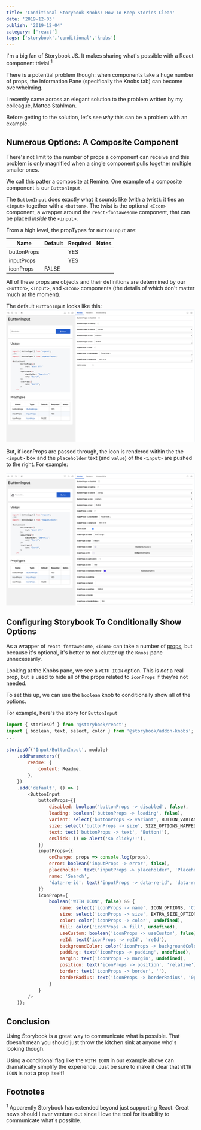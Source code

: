 ```yaml
---
title: 'Conditional Storybook Knobs: How To Keep Stories Clean'
date: '2019-12-03'
publish: '2019-12-04'
category: ['react']
tags: ['storybook','conditional','knobs']
---
```


I'm a big fan of Storybook JS. It makes sharing what's possible with a React component trivial.<sup>1</sup>

There is a potential problem though: when components take a huge number of props, the Information Pane (specifically the Knobs tab) can become overwhelming.

I recently came across an elegant solution to the problem written by my colleague, Matteo Stahlman.

Before getting to the solution, let's see _why_ this can be a problem with an example.

## Numerous Options: A Composite Component

There's not limit to the number of props a component can receive and this problem is only magnified when a single component pulls together multiple smaller ones.

We call this patter a composite at Remine. One example of a composite component is our `ButtonInput`.

The `ButtonInput` does exactly what it sounds like (with a twist): it ties an `<input>` together with a `<button>`. The twist is the optional `<Icon>` component, a wrapper around the `react-fontawesome` component, that can be placed _inside_ the `<input>`.

From a high level, the propTypes for `ButtonInput` are:

| Name        | Default | Required | Notes |
| ----------- | ------- | -------- | ----- |
| buttonProps |         | YES      |       |
| inputProps  |         | YES      |       |
| iconProps   | FALSE   |          |       |

All of these props are objects and their definitions are determined by our `<Button>`, `<Input>`, and `<Icon>` components (the details of which don't matter much at the moment).

The default `ButtonInput` looks like this:
![](./without-icon.png)

But, if iconProps are passed through, the icon is rendered within the the `<input>` box and the `placeholder` text (and `value`) of the `<input>` are pushed to the right. For example:

![](./with-icon.png)

## Configuring Storybook To Conditionally Show Options

As a wrapper of `react-fontawesome`, `<Icon>` can take a number of [props](https://github.com/danawoodman/react-fontawesome/blob/HEAD/api.md), but because it's optional, it's better to not clutter up the `Knobs` pane unnecessarily.

Looking at the Knobs pane, we see a `WITH ICON` option. This is _not_ a real prop, but is used to hide all of the props related to `iconProps` if they're not needed.

To set this up, we can use the `boolean` knob to conditionally show all of the options.

For example, here's the story for `ButtonInput`

```javascript
import { storiesOf } from '@storybook/react';
import { boolean, text, select, color } from '@storybook/addon-knobs';
...

storiesOf('Input/ButtonInput', module)
    .addParameters({
        readme: {
            content: Readme,
        },
    })
    .add('default', () => (
        <ButtonInput
            buttonProps={{
                disabled: boolean('buttonProps -> disabled', false),
                loading: boolean('buttonProps -> loading', false),
                variant: select('buttonProps -> variant', BUTTON_VARIANTS, 'primary'),
                size: select('buttonProps -> size', SIZE_OPTIONS_MAPPED, 'medium'),
                text: text('buttonProps -> text', 'Button!'),
                onClick: () => alert('so clicky!!'),
            }}
            inputProps={{
                onChange: props => console.log(props),
                error: boolean('inputProps -> error', false),
                placeholder: text('inputProps -> placeholder', 'Placeholder...'),
                name: 'Search',
                'data-re-id': text('inputProps -> data-re-id', 'data-re-id'),
            }}
            iconProps={
                boolean('WITH ICON', false) && {
                    name: select('iconProps -> name', ICON_OPTIONS, 'Circle'),
                    size: select('iconProps -> size', EXTRA_SIZE_OPTIONS_MAPPED, 'medium'),
                    color: color('iconProps -> color', undefined),
                    fill: color('iconProps -> fill', undefined),
                    useCustom: boolean('iconProps -> useCustom', false),
                    reId: text('iconProps -> reId', 'reId'),
                    backgroundColor: color('iconProps -> backgroundColor', undefined),
                    padding: text('iconProps -> padding', undefined),
                    margin: text('iconProps -> margin', undefined),
                    position: text('iconProps -> position', 'relative'),
                    border: text('iconProps -> border', ''),
                    borderRadius: text('iconProps -> borderRadius', '0px'),
                }
            }
        />
    ));
```

## Conclusion

Using Storybook is a great way to communicate what is possible. That doesn't mean you should just throw the kitchen sink at anyone who's looking though.

Using a conditional flag like the `WITH ICON` in our example above can dramatically simplify the experience. Just be sure to make it clear that `WITH ICON` is not a prop itself!

## Footnotes

<sup>1</sup> Apparently Storybook has extended beyond just supporting React. Great news should I ever venture out since I love the tool for its ability to communicate what's possible.
